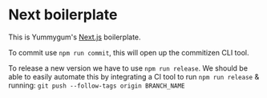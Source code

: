 # Next boilerplate

This is Yummygum's [Next.js](https://www.nextjs.org) boilerplate.

To commit use `npm run commit`, this will open up the commitizen CLI tool.

To release a new version we have to use `npm run release`. We should be able to easily automate this by integrating a CI tool to run `npm run release` & running: `git push --follow-tags origin BRANCH_NAME`
